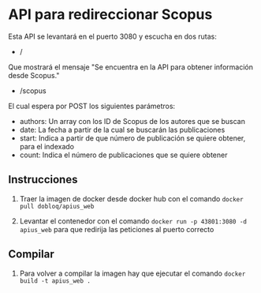 # API para redireccionar Scopus

Esta API se levantará en el puerto 3080 y escucha en dos rutas:

* /

Que mostrará el mensaje "Se encuentra en la API para obtener información desde Scopus." 

* /scopus

El cual espera por POST los siguientes parámetros:

- authors: Un array con los ID de Scopus de los autores que se buscan
- date: La fecha a partir de la cual se buscarán las publicaciones
- start: Indica a partir de que número de publicación se quiere obtener, para el indexado
- count: Indica el número de publicaciones que se quiere obtener

## Instrucciones

1. Traer la imagen de docker desde docker hub con el comando `docker pull dobloq/apius_web`

2. Levantar el contenedor con el comando `docker run -p 43801:3080 -d apius_web` para que redirija las peticiones al puerto correcto

## Compilar

1. Para volver a compilar la imagen hay que ejecutar el comando `docker build -t apius_web .`
